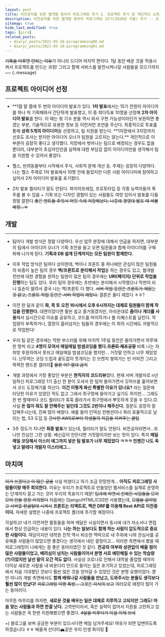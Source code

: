 ```yaml
---
layout: post
title: 비전공자를 위한 웹개발 동아리 피로그래밍 후기 2. 프로젝트 후기 및 개인적인 소회
description: 비전공자를 위한 웹개발 동아리 피로그래밍 15기(2020년 겨울) 후기 -- 프로젝트 후기 및 개인적인 소회
sitemap: true
hide_last_modified: true
tags: [piro]
related_posts:
  - diary/_posts/2021-05-18-pirogramming00.md
  - diary/_posts/2021-05-18-pirogramming01.md
---
```


~~기록을 미루면 안되는 이유~~가 아니라 드디어 마지막 편이다. 1달 동안 배운 것을 적용시켜서 프로젝트를 만드는 과정! 그리고 함께 서비스를 발전시켜나갈 사람들을 모으기까지~~
{:.message}

## 프로젝트 아이디어 선정

---

- **1월 말 쯤에 두 번의 아이디어 발표가 있다. **1차 발표**에서는 15기 전원이 아이디어를 하나 씩 기획해와서 간단하게 발표했고, 이 중 최다득표 10명을 선정해 **2차 아이디어 발표**를 한다. 이 때는 윗 기수 분들 역시 와서 구현 가능성이라던가 보완하면 좋겠는 부분, 기술적으로 유용한 정보 등 이런저런 조언을 주신다. 최종적으로 투표를 통해 **상위 5개의 아이디어**을 선정하고, 팀 지원을 받는다. **1지망에서 3지망까지 선호도 조사는 받지만 아이디어 오너가 팀원을 고르지는 않는다.\*\* 개인적으로 이 부분이 굉장히 좋다고 생각했다. 지망에서 벗어나는 팀으로 배정되는 경우도 없을 뿐더러, 대부분이 초심자인만큼 실력에 대한 부담감 없이 아이디어만을 생각해서 팀을 지원할 수 있어서 좋았다.

- 헬스, 반려동물부터 시작해서 주식, 사회적 문제 개선 등. 주제는 굉장히 다양하다. 나는 헬스 주제로 1차 발표에서 10명 안에 들었지만 다른 사람 아이디어에 참여하고 싶어서 2차 아이디어 발표를 포기했다.

- 2차 발표 퀄리티가 말도 안된다. 와이어프레임, 프로토타입 등 각종 능력자들의 폭주를 볼 수 있음 + 기획 또는 디자인 경험이 있는 사람들도 여럿 있어서 발표를 다들 정말 잘한다.~~좋은 멘트들 주워서 머릿 속에 저장해놨다. 나중에 경영대 발표 때 써볼 예정...ㅎ~~

## 개발

---

- 팀마다 개발 방식은 정말 다양하다. 우선 업무 분장에 대해서 언급을 하자면, 대부분의 팀에서 아이디어 오너가 기획 초안을 들고 오면 팀원들과 함께 아이디어를 구체화해 나가게 된다. **기획과 DB 설계 단계까지는 모든 팀원이 함께한다.**
- 이후 작업 방식은 팀마다 상이한데, 백이나 프론트 중 하나에만 관심이 많은 팀원들의 비중이 높은 팀의 경우 **백/프론트로 분리해서 작업**을 하는 경우도 있고, 웹개발 전반에 대한 경험을 원하는 팀원이 많은 팀의 경우에는 **URI(페이지) 단위로 작업을 진행**하는 팀도 있다. 우리 팀의 경우에는 초반에는 분리해서 시작했으나 막판이 되니 일손이 딸려서 결국 나는 백/프론트 다 했다. ~~서버 작업 동안은 프론트가 재밌는 것 같고, 프론트 작업 동안은 서버 작업이 재밌다.~~ 결론은 둘다 재밌다 ㅎㅎ?
- 이전 한 달과 같이 **화, 목 토 오전 10시에서 오후 6시까지는 대체로 팀원들이 함께 작업을 진행한다.** 대면이었다면 훨씬 쉽고 즐거웠겠지만, 아쉬운대로 **줌이나 게더를 사용**해서 실시간으로 이슈를 공유하고, 코드를 머지하거나 풀 리퀘스트를 날린다. 작업량이 부족하거나, 열정이 흘러넘치는 팀들의 경우에는 이 외의 시간에도 자발적으로 작업한다!
- 우리 팀 같은 경우에는 막판 부스터를 위해 마지막 1주일 동안은 돌아가면서 하루에 한 명씩 쉬고 **4명이 모여서 매일매일 밤샘코딩을 했다.~~프론트 제조공장~~** 비록 나는 자취방 후원자여서 못쉬고 매일매일 밤샘코딩을 했지만... 거짓말 안하고 너무 재밌었다. 난무하는 코딩 드립과 끝도없이 쪼개지는 깃 브랜치 쌓여가는 빈 커피잔 그리고 꽉꽉찬 핸드폰 갤러리📸 ~~물론 어? 절대 금지~~
- 개발 과정에서 가장 좋았던 부분은 **현직자의 코드리뷰**였다. 현재 서버 개발자로 n년 일하신 피로그래밍 1기 출신 한 분이 오셔서 한 팀씩 돌아가면서 깃허브를 훑어보면서 코드 도장깨기를 하신다. **이건 이렇게 짜신 특별한 이유가 있나요?** 라는 질문에 타당한 이유가 있었던 적도 없고 그래서 쥐구멍에 들어가고 싶기도 하지만... 그래도 한 번 할때마다 코드 퀄리티가 훅훅 올라가서 쥐구멍에서 뿌듯하게 웃을 수 있다.🙃 사실 **돈 많이 줘도 잘 안해주는 일인데 그것도 2번이나 해주신다.** 질문도 굉장히 잘 답해주시는데, 진짜 많이 배웠다. 예를 들어 인덱싱 컨벤션이나 쿼리 효율적으로 날리는 법, S3 도입 등 ~~간사한 AWS로부터 학생들의 지갑을 지켜주는 꿀팁~~

- 3주 정도가 지나면 **최종 발표**가 있는데, 퀄리티가 말도 안된다. 비전공자라면서...또 나만 진심인 그런 상황. 배신감이 안든다면 거짓말이지만 보는 맛이 있다. 특히 **매일매일 코딩해서 이스터 에그까지 넣은 팀 발표가 너무 재밌었다 ㅋㅋㅋ 언젠간 나도 꼭 넣고 말테다 개발자 이스터에그...**

## 마치며

---

~~이거 쓰겠다고 이 많은 글을~~ 사실 마쳤다고 하기 조금 민망한게... **아직도 피로그래밍 사람들이랑 매주 회의한다.** 이유는 우리가 프로젝트로 만들었던 웹서비스를 실제로 운영하는 단계까지 끌고 가는 것이 우리의 목표이기 때문! ~~팀과제 하면서 친해진 사람들을 모아모아 판을 왕창 키워봤다~~ 처음에는 Django/HTML/CSS만 사용했는데, ~~모델을 갈아업고 서버를 환골탈태 시켜서~~ **프론트는 리액트로, 백은 DRF를 이용해 Rest API로 이전중이다.** 자세한 설명은 나중에 프로젝트 폴더에 추가할 예정이다.

각설하고! 내가 이런저런 활동들을 하며 깨달은 사실이면서 동시에 내가 자소서나 면접에서 항상 언급하는 내용이 있다. **나는 하는 일보다도 함께 하는 사람이 압도적으로 중요한 사람이다.** 여담이지만 대학원 진학 역시 비슷한 맥락으로 내 주위에 나와 관심사를 공유해줄 사람들이 많았으면 좋겠다는 생각에서 내린 결정이고... 이러한 측면에서 봤을 때 피로그래밍이 나에게는 참 좋은 동아리였던 것 같다. **전공의 여부와 상관없이 배울 점이 많은 사람들이었고, 배려심이 넘치는 사람들이어서 분명 서로 예민해질 수 있는 학습량(?)이었지만 날선 말이 오간 적도 없다.** 사실상 코로나로 인해서 대학을 졸업할 때까지 더이상 새로운 사람을 내 바운더리 안으로 들이는 일은 포기하고 있었는데, 피로그래밍에서 처음 기대했던 것보다 훨씬 많은 것을 얻어갈 수 있었던 것은 분명 요행이었다. 뿐만 아니라 개발 측면에서도 **함께 배워나갈 사람들을 만났고, 도와주시는 분들도 생각보다 훨씬 많이 만났다!** ~~피로그래밍 익명 톡방... 그것은 지식의 보고~~ 여러모로 애정이 많이 가는 동아리다.

아무튼 마무리를 하자면, **새로운 것을 배우는 일은 대체로 지루하고 고되지만 그래도! 마음 맞는 사람들과 하면 한결 낫다.** 고학번이라서, 혹은 실력이 없어서 지원을 고민하고 있는 사람들은 꼭 한번 지원해봤으면 좋겠다. ~~4달을 미루다가 이걸 이제 쓰네~~

+) 블로그를 보며 궁금한 부분이 있으시다면 메일 남겨주세요! 여유가 되면 답변하도록 하겠습니다 ㅎㅎ 배울게 산더미🏔같은 우리 인생 화이팅 🍻

